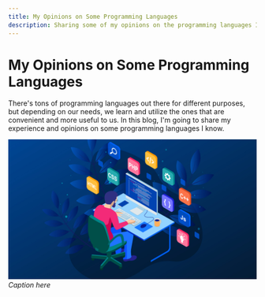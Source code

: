```yaml
---
title: My Opinions on Some Programming Languages
description: Sharing some of my opinions on the programming languages I've learned.
---
```


# My Opinions on Some Programming Languages

There's tons of programming languages out there for different purposes, but depending on our needs, we learn and utilize the ones that are convenient and more useful to us. In this blog, I'm going to share my experience and opinions on some programming languages I know.

![](assets/programming-languages.jpg)
_Caption here_
